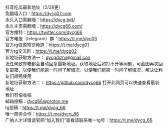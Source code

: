 <br>抖音吃瓜最新地址（2/28更）
<br>免翻墙入口：https://dycg07.com
<br>永久入口需翻墙：https://dycg.bet/
<br>永久主页需翻墙：https://dycg66.com/
<br>官方推特：https://twitter.com/dycg66
<br>官方电报（telegram）群：https://t.me/dyc03
<br>官方tg资源预览频道：https://t.me/dycg01
<br>官方tg交流群：https://t.me/dycg02
<br>新地址获取方法一： dycgdizhi@gmail.con
<br>发任何致邮箱都会自动回复最新地址。获取地址后如打不开等问题，可截图再次回复邮箱，以便我们能第一时间了解情况，以便我们能第一时间了解情况，解决让料友们顺畅使用
<br>新地址获取方法二： https://github.com/dycg66  打开此网页可以快速查看最新地址
<br>我们有偿收稿
<br>邮箱投稿：dycg66@proton.me
<br>tg投稿：https://t.me/dycg_66
<br>唯一商务合作：https://t.me/dycg_66
<br>广纳人才详情请官网“加入我们”查看请联系唯一tg号：https://t.me/dycg_66
